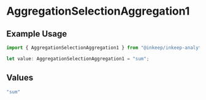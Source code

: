 # AggregationSelectionAggregation1

## Example Usage

```typescript
import { AggregationSelectionAggregation1 } from "@inkeep/inkeep-analytics/models/components";

let value: AggregationSelectionAggregation1 = "sum";
```

## Values

```typescript
"sum"
```
